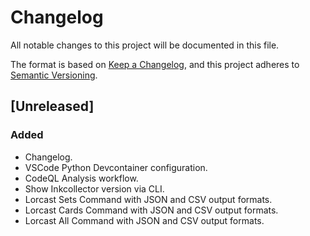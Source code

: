 # Changelog

All notable changes to this project will be documented in this file.

The format is based on [Keep a Changelog](https://keepachangelog.com/en/1.1.0/),
and this project adheres to [Semantic Versioning](https://semver.org/spec/v2.0.0.html).

## [Unreleased]

### Added

- Changelog.
- VSCode Python Devcontainer configuration.
- CodeQL Analysis workflow.
- Show Inkcollector version via CLI.
- Lorcast Sets Command with JSON and CSV output formats.
- Lorcast Cards Command with JSON and CSV output formats.
- Lorcast All Command with JSON and CSV output formats.


